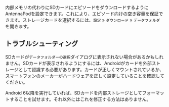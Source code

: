 内部メモリの代わりにSDカードにエピソードをダウンロードするようにAntennaPodを設定できます。これにより、エピソード向けの空き容量を保証できます。ストレージカードを選択するには、`設定` » `ダウンロード` » `データフォルダ` を開きます。

## トラブルシューティング

SDカードが`データフォルダーの選択`ダイアログに表示されない場合があるかもしれません。SDカードが表示されるようにするには、Androidがカードを外部ストレージとして認識する必要があります。カードが正しくマウントされているか、スマートフォンのメーカーがハードウェアを正しく設定していることを確認してください。

Android 6以降を実行していれば、SDカードを内部ストレージとしてフォーマットすることを試せます。それ以外にはこれを修正する方法はありません。
